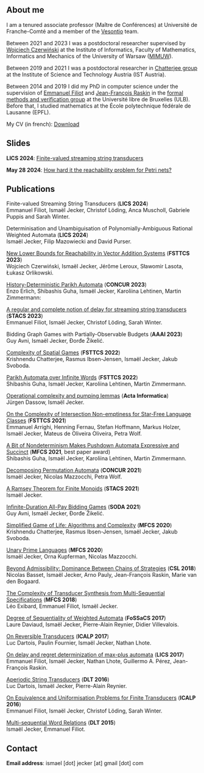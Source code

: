 ## About me
I am a tenured associate professor (Maître de Conférences) at Université de Franche-Comté and a member of the [Vesontio](https://www.femto-st.fr/en/Research-departments/DISC/Research-groups/VESONTIO) team.

Between 2021 and 2023 I was a postdoctoral researcher supervised by [Wojciech Czerwiński](https://www.mimuw.edu.pl/~wczerwin/)
at the Institute of Informatics,
Faculty of Mathematics, Informatics and Mechanics of the University of Warsaw ([MIMUW](https://www.mimuw.edu.pl/en)).

Between 2019 and 2021 I was a postdoctoral researcher in [Chatterjee group](https://ist.ac.at/en/research/chatterjee-group/) at the Institute of Science and Technology Austria (IST Austria).

Between 2014 and 2019 I did my PhD in computer science under the supervision of [Emmanuel Filiot](https://di.ulb.ac.be/verif/filiot/) and [Jean-François Raskin](http://di.ulb.ac.be/verif/jfr/) in the [formal methods and verification group](https://di.ulb.ac.be/verif/index-en.html) at the Université libre de Bruxelles (ULB).  
Before that, I studied mathematics at the École polytechnique fédérale de Lausanne (EPFL).

My CV (in french):
<a href="/Downloads/CV.pdf" download="download">Download</a>

<!---
## Slides used for my CNRS application

<a href="/Downloads/Jecker.pdf" download="download">Download My Slides</a>
--->

## Slides
**LICS 2024**: <a href="/Downloads/LICS2024.pdf" download="download">Finite-valued streaming string transducers</a>

**May 28 2024**: <a href="/Downloads/hardness2.pdf" download="download">How hard it the reachability problem for Petri nets?</a>


## Publications
Finite-valued Streaming String Transducers (**LICS 2024**)  
Emmanuel Filiot, Ismaël Jecker, Christof Löding, Anca Muscholl, Gabriele Puppis and Sarah Winter. 

Determinisation and Unambiguisation of Polynomially-Ambiguous Rational Weighted Automata (**LICS 2024**)  
Ismaël Jecker, Filip Mazowiecki and David Purser.

[New Lower Bounds for Reachability in Vector Addition Systems](https://drops.dagstuhl.de/entities/document/10.4230/LIPIcs.FSTTCS.2023.35) (**FSTTCS 2023**)  
Wojciech Czerwiński, Ismaël Jecker, Jérôme Leroux, Sławomir Lasota, Łukasz Orlikowski.

[History-Deterministic Parikh Automata](https://drops.dagstuhl.de/entities/document/10.4230/LIPIcs.CONCUR.2023.31) (**CONCUR 2023**)  
Enzo Erlich, Shibashis Guha, Ismaël Jecker, Karoliina Lehtinen, Martin Zimmermann:

[A regular and complete notion of delay for streaming string transducers](https://drops.dagstuhl.de/opus/volltexte/2023/17684/pdf/LIPIcs-STACS-2023-32.pdf) (**STACS 2023**)  
Emmanuel Filiot, Ismaël Jecker, Christof Löding, Sarah Winter.

Bidding Graph Games with Partially-Observable Budgets (**AAAI 2023**)  
Guy Avni, Ismaël Jecker, Ðorđe Žikelić.

[Complexity of Spatial Games](https://drops.dagstuhl.de/opus/volltexte/2022/17403/pdf/LIPIcs-FSTTCS-2022-11.pdf) (**FSTTCS 2022**)  
Krishnendu Chatterjee, Rasmus Ibsen-Jensen, Ismaël Jecker, Jakub Svoboda.

[Parikh Automata over Infinite Words](https://drops.dagstuhl.de/opus/volltexte/2022/17432/pdf/LIPIcs-FSTTCS-2022-40.pdf) (**FSTTCS 2022**)  
Shibashis Guha, Ismaël Jecker, Karoliina Lehtinen, Martin Zimmermann.

[Operational complexity and pumping lemmas](https://link.springer.com/article/10.1007/s00236-022-00431-3) (**Acta Informatica**)  
Jürgen Dassow, Ismaël Jecker.

[On the Complexity of Intersection Non-emptiness for Star-Free Language Classes](https://drops.dagstuhl.de/opus/volltexte/2021/15545/pdf/LIPIcs-FSTTCS-2021-34.pdf) (**FSTTCS 2021**)  
Emmanuel Arrighi, Henning Fernau, Stefan Hoffmann, Markus Holzer, Ismaël Jecker, Mateus de Oliveira Oliveira, Petra Wolf.

[A Bit of Nondeterminism Makes Pushdown Automata Expressive and Succinct](https://drops.dagstuhl.de/opus/volltexte/2021/14493/pdf/LIPIcs-MFCS-2021-53.pdf) (**MFCS 2021**, best paper award)  
Shibashis Guha, Ismaël Jecker, Karoliina Lehtinen, Martin Zimmermann.

[Decomposing Permutation Automata](https://drops.dagstuhl.de/opus/volltexte/2021/14395/pdf/LIPIcs-CONCUR-2021-18.pdf) (**CONCUR 2021**)  
Ismaël Jecker, Nicolas Mazzocchi, Petra Wolf.

[A Ramsey Theorem for Finite Monoids](https://drops.dagstuhl.de/opus/volltexte/2021/13689/pdf/LIPIcs-STACS-2021-44.pdf) (**STACS 2021**)  
Ismaël Jecker.

[Infinite-Duration All-Pay Bidding Games](https://arxiv.org/pdf/2005.06636.pdf) (**SODA 2021**)  
Guy Avni, Ismaël Jecker, Ðorđe Žikelić.

[Simplified Game of Life: Algorithms and Complexity](https://arxiv.org/pdf/2007.02894.pdf) (**MFCS 2020**)  
Krishnendu Chatterjee, Rasmus Ibsen-Jensen, Ismaël Jecker, Jakub Svoboda.

[Unary Prime Languages](https://drops.dagstuhl.de/opus/volltexte/2020/12717/pdf/LIPIcs-MFCS-2020-51.pdf) (**MFCS 2020**)  
Ismaël Jecker, Orna Kupferman, Nicolas Mazzocchi.

[Beyond Admissibility: Dominance Between Chains of Strategies](https://arxiv.org/pdf/1805.11608.pdf) (**CSL 2018**)  
Nicolas Basset, Ismaël Jecker, Arno Pauly, Jean-François Raskin, Marie van den Bogaard.

[The Complexity of Transducer Synthesis from Multi-Sequential Specifications](https://arxiv.org/pdf/1905.03560.pdf) (**MFCS 2018**)  
Léo Exibard, Emmanuel Filiot, Ismaël Jecker.

[Degree of Sequentiality of Weighted Automata](https://arxiv.org/pdf/1701.04632.pdf) (**FoSSaCS 2017**)  
Laure Daviaud, Ismaël Jecker, Pierre-Alain Reynier, Didier Villevalois.

[On Reversible Transducers](https://arxiv.org/pdf/1702.07157.pdf) (**ICALP 2017**)  
Luc Dartois, Paulin Fournier, Ismaël Jecker, Nathan Lhote.

[On delay and regret determinization of max-plus automata](https://arxiv.org/pdf/1701.02903.pdf) (**LICS 2017**)  
Emmanuel Filiot, Ismaël Jecker, Nathan Lhote, Guillermo A. Pérez, Jean-François Raskin.

[Aperiodic String Transducers](https://arxiv.org/pdf/1506.04059.pdf) (**DLT 2016**)  
Luc Dartois, Ismaël Jecker, Pierre-Alain Reynier.

[On Equivalence and Uniformisation Problems for Finite Transducers](https://arxiv.org/pdf/1602.08565.pdf) (**ICALP 2016**)  
Emmanuel Filiot, Ismaël Jecker, Christof Löding, Sarah Winter.

[Multi-sequential Word Relations](https://arxiv.org/pdf/1504.03864.pdf) (**DLT 2015**)  
Ismaël Jecker, Emmanuel Filiot.

## Contact
<!--- **Postal address**: IST Austria, Am Campus 1, 3400 Klosterneuburg, Austria --->

**Email address**: ismael \[dot\] jecker \[at\] gmail \[dot\] com
